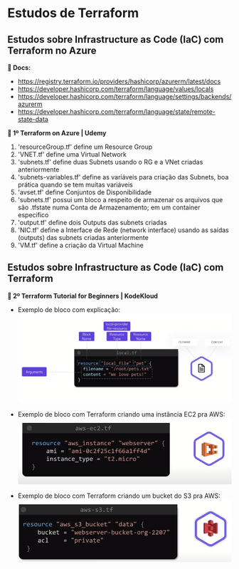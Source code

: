 # Estudos de Terraform 

## Estudos sobre Infrastructure as Code (IaC) com Terraform no Azure

**📃 Docs:**
  + https://registry.terraform.io/providers/hashicorp/azurerm/latest/docs
  + https://developer.hashicorp.com/terraform/language/values/locals
  + https://developer.hashicorp.com/terraform/language/settings/backends/azurerm
  + https://developer.hashicorp.com/terraform/language/state/remote-state-data

**📂 1º Terraform on Azure | Udemy**
1. 'resourceGroup.tf' define um Resource Group
2. 'VNET.tf' define uma Virtual Network
3. 'subnets.tf' define duas Subnets usando o RG e a VNet criadas anteriormente
4. 'subnets-variables.tf' define as variáveis para criação das Subnets, boa prática quando se tem muitas variáveis
5. 'avset.tf' define Conjuntos de Disponibilidade
6. 'subnets.tf' possui um bloco a respeito de armazenar os arquivos que são .tfstate numa Conta de Armazenamento; em um container especifico
7. 'output.tf' define dois Outputs das subnets criadas
8. 'NIC.tf' define a Interface de Rede (network interface) usando as saídas (outputs) das subnets criadas anteriormente
9. 'VM.tf' define a criação da Virtual Machine 

## Estudos sobre Infrastructure as Code (IaC) com Terraform 

**📂 2º Terraform Tutorial for Beginners | KodeKloud**

  + Exemplo de bloco com explicação:
  ![block_example](image.png)

  + Exemplo de bloco com Terraform criando uma instância EC2 pra AWS:
  ![aws_ec2-creation_block](image-1.png)

  + Exemplo de bloco com Terraform criando um bucket do S3 pra AWS:
  ![aws_s3-bucket_creation_block](image-2.png)

